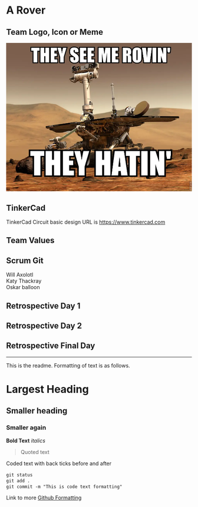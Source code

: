 # A Rover

## Team Logo, Icon or Meme
![Meme](/images/Meme.png)

## TinkerCad
TinkerCad Circuit basic design URL is
https://www.tinkercad.com

## Team Values

## Scrum Git

Will Axolotl <br />
Katy Thackray <br />
Oskar balloon <br />

## Retrospective Day 1

## Retrospective Day 2

## Retrospective Final Day

---------------------------------------------------------

This is the readme. Formatting of text is as follows.

# Largest Heading
## Smaller heading
### Smaller again

**Bold Text**
*italics*
>Quoted text

Coded text with back ticks before and after
```
git status
git add .
git commit -m "This is code text formatting"
```

Link to more [Github Formatting](https://help.github.com/en/github/writing-on-github/basic-writing-and-formatting-syntax)
